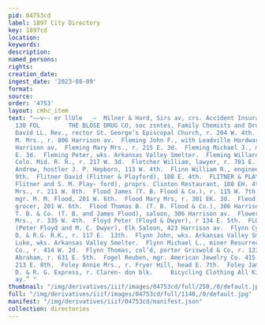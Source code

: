 ```yaml
---
pid: 04753cd
label: 1897 City Directory
key: 1897cd
location: 
keywords: 
description: 
named_persons: 
rights: 
creation_date: 
ingest_date: '2023-08-09'
format: 
source: 
order: '4753'
layout: cmhc_item
text: "——v—- er llUle  _—  Milner & Hurd, Sirs av, crs. Accident Insurance     FLE
  130 FOL        THE BLOSE DRUG CO, soc zsntes, Family Chemists and Druggists  Fleming
  David LL. Rev., rector St. George’s Episcopal Church, r. 204 W. 4th.  Fleming Ida
  M. Mrs., r. 806 Harrison av.  Fleming John F., with Leadville Hardware Co., 305-307
  Harrison av.  Fleming Mary Mrs., r. 215 E. 3d.  Fleming Michael J., miner, r. 315
  E. 3d.  Fleming Peter, wks. Arkansas Valley Smelter.  Fleming Willard G., stenographer
  Colo. Mid. R. R., r. 217 W. 3d.  Fletcher William, lawyer, r. 701 E. 6th.  Flinchbaugh
  Andrew, hostler J. P. Hepborn, 113 W. 4th.  Flinn William R., engineer, r. 712 E.
  9th.  Flitner David (Flitner & Playford), 108 E. 4th.  FLITNER & PLAYFORD (David
  Flitner and S. M. Play- ford), proprs. Clinton Restaurant, 108 EH. 4th.  Flood Ellen
  Mrs., r. 211 W. 8th.  Flood James (T. B. Flood & Co.), r. 115 W. 7th.  Flood John,
  mgr. M. M. Flood, 201 W. 6th.  Flood Mary Mrs, r. 301 EK. 3d.  Fleod M. M. Mrs.,
  grocer, 201 W. 6th.  Flood Thomas B. (T. B. Flood & Co.), 306 Harrison av.  Flood
  T. B. & Co. (T. B. and James Flood), saloon, 306 Harrison av.  Flowers Alfred N.
  Mrs., r. 335 W. 4th.  Floyd Peter (Floyd & Dwyer), r 134 E. 5th.  FLOYD & DWYER
  (Peter Floyd and M. C. Dwyer), Elk Saloon, 423 Harrison av.  Flynn Cyrus J., switchman
  D. & R.G. R.K., r. 117 E.  13th.  Flynn John, wks. Arkansas Valley Smelter.  Flynn
  Luke, wks. Arkansas Valley Smelter.  Flynn Michael L., miner Resurrection Gold Mining
  Co., r. 414 W. 2d.  Flynn Thomas, col’d, porter Griswold & Co, r. 123 W. 5th.  Fogel
  Abraham, r. 631 E. 5th.  Fogel Reuben, mgr. American Jewelry Co. 415 Harrison av,r.
  213 E. 8th.  Foley Annie Mrs., r. Fryer Hill, head E. 7th.  Foley James C., messenger
  D. & R. G. Express, r. Claren- don blk.     Bicycling Clothing All Kinds ** *285‘iserison
  ay.” "
thumbnail: "/img/derivatives/iiif/images/04753cd/full/250,/0/default.jpg"
full: "/img/derivatives/iiif/images/04753cd/full/1140,/0/default.jpg"
manifest: "/img/derivatives/iiif/04753cd/manifest.json"
collection: directories
---
```

